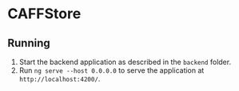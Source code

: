 # CAFFStore

## Running

1. Start the backend application as described in the `backend` folder.
2. Run `ng serve --host 0.0.0.0` to serve the application at `http://localhost:4200/`.